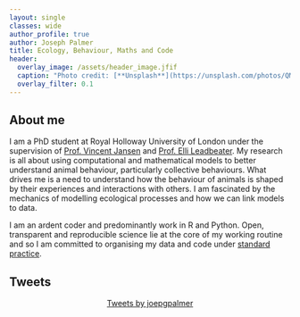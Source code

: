 ```yaml
---
layout: single
classes: wide
author_profile: true
author: Joseph Palmer
title: Ecology, Behaviour, Maths and Code
header:
  overlay_image: /assets/header_image.jfif
  caption: "Photo credit: [**Unsplash**](https://unsplash.com/photos/QMDap1TAu0g)"
  overlay_filter: 0.1
---
```


## About me
I am a PhD student at Royal Holloway University of London under the supervision of [Prof. Vincent Jansen](https://pure.royalholloway.ac.uk/portal/en/persons/vincent-jansen(957e9964-1e64-4be5-9601-55e2d5b907cd).html) and [Prof. Elli Leadbeater](https://pure.royalholloway.ac.uk/portal/en/persons/elli-leadbeater(a2edc845-5d79-4c83-bab4-6c58102f485f).html). My research is all about using computational and mathematical models to better understand animal behaviour, particularly collective behaviours. What drives me is a need to understand how the behaviour of animals is shaped by their experiences and interactions with others. I am fascinated by the mechanics of modelling ecological processes and how we can link models to data.

I am an ardent coder and predominantly work in R and Python. Open, transparent and reproducible science lie at the core of my working routine and so I am committed to organising my data and code under [standard practice](https://software-carpentry.org/lessons/).

## Tweets

<div class="jekyll-twitter-plugin" align="center">
    <div class="jekyll-twitter-plugin"><a class="twitter-timeline" data-width="500" data-tweet-limit="6" href="https://twitter.com/joepgpalmer?ref_src=twsrc%5Etfw">Tweets by joepgpalmer</a>
<script async="" src="https://platform.twitter.com/widgets.js" charset="utf-8"></script>
</div>
</div>